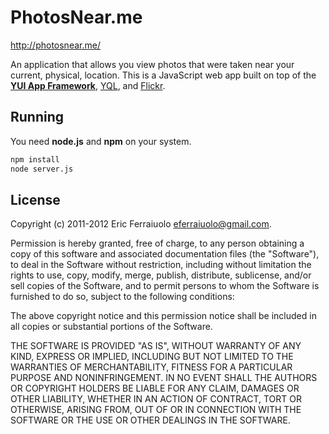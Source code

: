 PhotosNear.me
=============

http://photosnear.me/

An application that allows you view photos that were taken near your current,
physical, location. This is a JavaScript web app built on top of the
**[YUI App Framework][]**, [YQL][], and [Flickr][].

Running
-------

You need **node.js** and **npm** on your system.

```bash
npm install
node server.js
```

License
-------

Copyright (c) 2011-2012 Eric Ferraiuolo <eferraiuolo@gmail.com>.

Permission is hereby granted, free of charge, to any person obtaining a copy of
this software and associated documentation files (the "Software"), to deal in
the Software without restriction, including without limitation the rights to
use, copy, modify, merge, publish, distribute, sublicense, and/or sell copies of
the Software, and to permit persons to whom the Software is furnished to do so,
subject to the following conditions:

The above copyright notice and this permission notice shall be included in all
copies or substantial portions of the Software.

THE SOFTWARE IS PROVIDED "AS IS", WITHOUT WARRANTY OF ANY KIND, EXPRESS OR
IMPLIED, INCLUDING BUT NOT LIMITED TO THE WARRANTIES OF MERCHANTABILITY, FITNESS
FOR A PARTICULAR PURPOSE AND NONINFRINGEMENT. IN NO EVENT SHALL THE AUTHORS OR
COPYRIGHT HOLDERS BE LIABLE FOR ANY CLAIM, DAMAGES OR OTHER LIABILITY, WHETHER
IN AN ACTION OF CONTRACT, TORT OR OTHERWISE, ARISING FROM, OUT OF OR IN
CONNECTION WITH THE SOFTWARE OR THE USE OR OTHER DEALINGS IN THE SOFTWARE.

[YUI App Framework]: http://yuilibrary.com/yui/docs/app/
[YQL]: http://developer.yahoo.com/yql/
[Flickr]: http://www.flickr.com/
